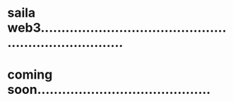 # saila web3.........................................................................
# coming soon..........................................
